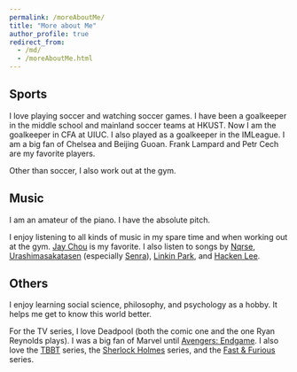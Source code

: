 ```yaml
---
permalink: /moreAboutMe/
title: "More about Me"
author_profile: true
redirect_from: 
  - /md/
  - /moreAboutMe.html
---
```


## Sports
I love playing soccer and watching soccer games. I have been a goalkeeper in the middle school and mainland soccer teams at HKUST. Now I am the goalkeeper in CFA at UIUC. I also played as a goalkeeper in the IMLeague. I am a big fan of Chelsea and Beijing Guoan. Frank Lampard and Petr Cech are my favorite players.

Other than soccer, I also work out at the gym.

## Music
I am an amateur of the piano. I have the absolute pitch.

I enjoy listening to all kinds of music in my spare time and when working out at the gym. [Jay Chou](https://en.wikipedia.org/wiki/Jay_Chou) is my favorite. I also listen to songs by [Nqrse](https://utaite.fandom.com/wiki/Nqrse), [Urashimasakatasen](https://en.wikipedia.org/wiki/Urashimasakatasen) (especially [Senra](https://utaite.fandom.com/wiki/Senra)), [Linkin Park](https://en.wikipedia.org/wiki/Linkin_Park), and [Hacken Lee](https://en.wikipedia.org/wiki/Hacken_Lee).

## Others
I enjoy learning social science, philosophy, and psychology as a hobby. It helps me get to know this world better.

For the TV series, I love Deadpool (both the comic one and the one Ryan Reynolds plays). I was a big fan of Marvel until [Avengers: Endgame](https://en.wikipedia.org/wiki/Avengers:_Endgame). I also love the [TBBT](https://en.wikipedia.org/wiki/The_Big_Bang_Theory) series, the [Sherlock Holmes](https://en.wikipedia.org/wiki/Sherlock_(TV_series)) series, and the [Fast & Furious](https://en.wikipedia.org/wiki/Fast_%26_Furious) series.
